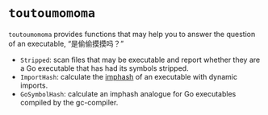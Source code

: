 # `toutoumomoma`

`toutoumomoma` provides functions that may help you to answer the question of an executable, “是偷偷摸摸吗？”

- `Stripped`: scan files that may be executable and report whether they are a Go executable that has had its symbols stripped.
- `ImportHash`: calculate the [imphash](https://www.fireeye.com/blog/threat-research/2014/01/tracking-malware-import-hashing.html) of an executable with dynamic imports.
- `GoSymbolHash`: calculate an imphash analogue for Go executables compiled by the gc-compiler.
